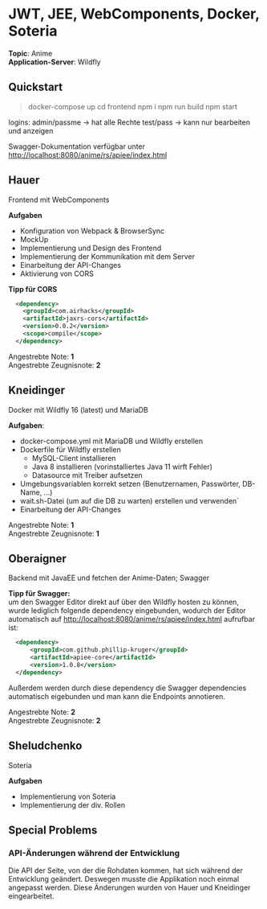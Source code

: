 # JWT, JEE, WebComponents, Docker, Soteria

**Topic**: Anime  
**Application-Server**: Wildfly

## Quickstart

> docker-compose up
> cd frontend
> npm i
> npm run build
> npm start

logins:
admin/passme -> hat alle Rechte
test/pass -> kann nur bearbeiten und anzeigen

Swagger-Dokumentation verfügbar unter <http://localhost:8080/anime/rs/apiee/index.html>

## Hauer

Frontend mit WebComponents

**Aufgaben**
* Konfiguration von Webpack & BrowserSync
* MockUp
* Implementierung und Design des Frontend
* Implementierung der Kommunikation mit dem Server
* Einarbeitung der API-Changes
* Aktivierung von CORS

**Tipp für CORS**
```xml
  <dependency>
    <groupId>com.airhacks</groupId>
    <artifactId>jaxrs-cors</artifactId>
    <version>0.0.2</version>
    <scope>compile</scope>
  </dependency>
```

Angestrebte Note: **1**  
Angestrebte Zeugnisnote: **2**

## Kneidinger

Docker mit Wildfly 16 (latest) und MariaDB

**Aufgaben**:

* docker-compose.yml mit MariaDB und Wildfly erstellen
* Dockerfile für Wildfly erstellen
  * MySQL-Client installieren
  * Java 8 installieren (vorinstalliertes Java 11 wirft Fehler)
  * Datasource mit Treiber aufsetzen
* Umgebungsvariablen korrekt setzen (Benutzernamen, Passwörter, DB-Name, ...)
* wait.sh-Datei (um auf die DB zu warten) erstellen und verwenden´
* Einarbeitung der API-Changes

Angestrebte Note: **1**  
Angestrebte Zeugnisnote: **1**

## Oberaigner

Backend mit JavaEE und fetchen der Anime-Daten; Swagger

**Tipp für Swagger:**  
um den Swagger Editor direkt auf über den Wildfly hosten zu können, wurde lediglich folgende dependency eingebunden, wodurch der Editor automatisch auf <http://localhost:8080/anime/rs/apiee/index.html> aufrufbar ist:

``` xml
  <dependency>
      <groupId>com.github.phillip-kruger</groupId>
      <artifactId>apiee-core</artifactId>
      <version>1.0.8</version>
  </dependency>
```

Außerdem werden durch diese dependency die Swagger dependencies automatisch eigebunden und man kann die Endpoints annotieren.

Angestrebte Note: **2**  
Angestrebte Zeugnisnote: **2**

## Sheludchenko

Soteria

**Aufgaben**
* Implementierung von Soteria
* Implementierung der div. Rollen

## Special Problems

### API-Änderungen während der Entwicklung

Die API der Seite, von der die Rohdaten kommen, hat sich während der Entwicklung geändert. Deswegen musste die Applikation noch einmal angepasst werden. Diese Änderungen wurden von Hauer und Kneidinger eingearbeitet.
